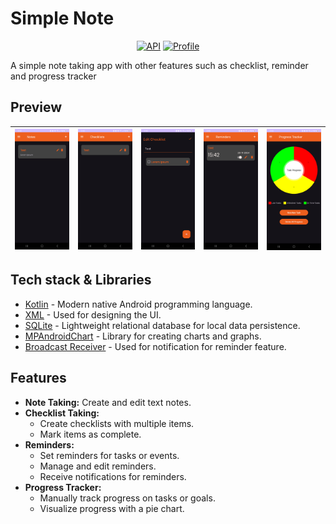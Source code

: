 # Simple Note
<p align="center">
  <a href="https://android-arsenal.com/api?level=33"><img alt="API" src="https://img.shields.io/badge/API-33%2B-brightgreen"/></a>
  <a href="https://github.com/CommonHouseCat"><img alt="Profile" src="https://commonhousecat.github.io/profile-badge.svg"/></a>
</p>

A simple note taking app with other features such as checklist, reminder and progress tracker

## Preview

| ![note](previews/Note.png) | ![checklist](previews/Checklist.png) | ![checklist](previews/Checklist-item.png) | ![reminder](previews/Reminder.png) | ![pt](previews/ProgressTracker.png) | 
|----------------------------|:------------------------------------:|:-----------------------------------------:|:----------------------------------:|:-----------------------------------:|

## Tech stack & Libraries

- [Kotlin](https://kotlinlang.org/) - Modern native Android programming language.
- [XML](https://developer.android.com/guide/topics/ui/declaring-layout) - Used for designing the UI.
- [SQLite](https://developer.android.com/training/data-storage/sqlite) - Lightweight relational database for local data persistence.
- [MPAndroidChart](https://github.com/PhilJay/MPAndroidChart) - Library for creating charts and graphs.
- [Broadcast Receiver](https://developer.android.com/guide/components/broadcasts) - Used for notification for reminder feature.

## Features

* **Note Taking:** Create and edit text notes.
* **Checklist Taking:** 
  * Create checklists with multiple items.
  * Mark items as complete.
* **Reminders:**
  * Set reminders for tasks or events.
  * Manage and edit reminders.
  * Receive notifications for reminders.
* **Progress Tracker:**
  * Manually track progress on tasks or goals.
  * Visualize progress with a pie chart.
